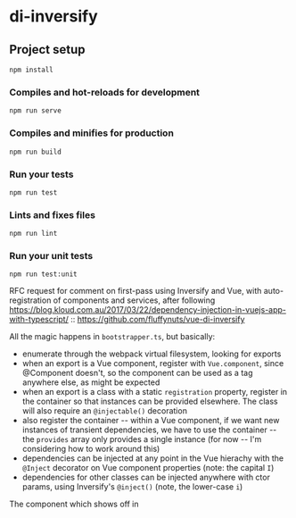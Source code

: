 # di-inversify

## Project setup
```
npm install
```

### Compiles and hot-reloads for development
```
npm run serve
```

### Compiles and minifies for production
```
npm run build
```

### Run your tests
```
npm run test
```

### Lints and fixes files
```
npm run lint
```

### Run your unit tests
```
npm run test:unit
```

RFC
request for comment on first-pass using Inversify and Vue, with auto-registration of components and services, after following https://blog.kloud.com.au/2017/03/22/dependency-injection-in-vuejs-app-with-typescript/ :: https://github.com/fluffynuts/vue-di-inversify

All the magic happens in `bootstrapper.ts`, but basically:
- enumerate through the webpack virtual filesystem, looking for exports
- when an export is a Vue component, register with `Vue.component`, since @Component doesn't, so the component can be used as a tag anywhere else, as might be expected
- when an export is a class with a static `registration` property, register in the container so that instances can be provided elsewhere. The class will also require an `@injectable()` decoration
- also register the container -- within a Vue component, if we want new instances of transient dependencies, we have to use the container -- the `provides` array only provides a single instance (for now -- I'm considering how to work around this)
- dependencies can be injected at any point in the Vue hierachy with the `@Inject` decorator on Vue component properties (note: the capital `I`)
- dependencies for other classes can be injected anywhere with ctor params, using Inversify's `@inject()` (note, the lower-case `i`)

The component which shows off in

